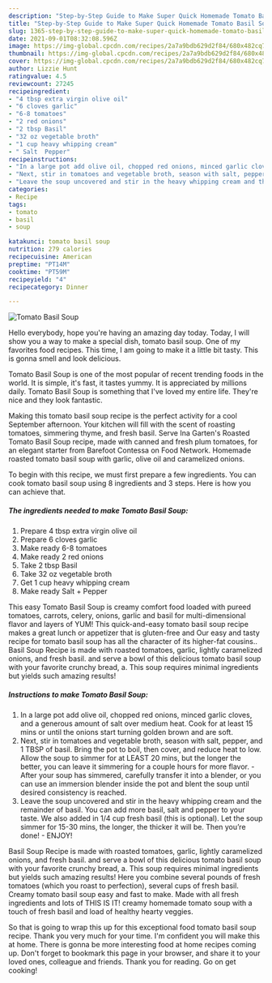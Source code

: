```yaml
---
description: "Step-by-Step Guide to Make Super Quick Homemade Tomato Basil Soup"
title: "Step-by-Step Guide to Make Super Quick Homemade Tomato Basil Soup"
slug: 1365-step-by-step-guide-to-make-super-quick-homemade-tomato-basil-soup
date: 2021-09-01T08:32:08.596Z
image: https://img-global.cpcdn.com/recipes/2a7a9bdb629d2f84/680x482cq70/tomato-basil-soup-recipe-main-photo.jpg
thumbnail: https://img-global.cpcdn.com/recipes/2a7a9bdb629d2f84/680x482cq70/tomato-basil-soup-recipe-main-photo.jpg
cover: https://img-global.cpcdn.com/recipes/2a7a9bdb629d2f84/680x482cq70/tomato-basil-soup-recipe-main-photo.jpg
author: Lizzie Hunt
ratingvalue: 4.5
reviewcount: 27245
recipeingredient:
- "4 tbsp extra virgin olive oil"
- "6 cloves garlic"
- "6-8 tomatoes"
- "2 red onions"
- "2 tbsp Basil"
- "32 oz vegetable broth"
- "1 cup heavy whipping cream"
- " Salt  Pepper"
recipeinstructions:
- "In a large pot add olive oil, chopped red onions, minced garlic cloves, and a generous amount of salt over medium heat. Cook for at least 15 mins or until the onions start turning golden brown and are soft."
- "Next, stir in tomatoes and vegetable broth, season with salt, pepper, and 1 TBSP of basil. Bring the pot to boil, then cover, and reduce heat to low. Allow the soup to simmer for at LEAST 20 mins, but the longer the better, you can leave it simmering for a couple hours for more flavor. After your soup has simmered, carefully transfer it into a blender, or you can use an immersion blender inside the pot and blent the soup until desired consistency is reached."
- "Leave the soup uncovered and stir in the heavy whipping cream and the remainder of basil. You can add more basil, salt and pepper to your taste. We also added in 1/4 cup fresh basil (this is optional). Let the soup simmer for 15-30 mins, the longer, the thicker it will be. Then you’re done! ENJOY!"
categories:
- Recipe
tags:
- tomato
- basil
- soup

katakunci: tomato basil soup 
nutrition: 279 calories
recipecuisine: American
preptime: "PT14M"
cooktime: "PT59M"
recipeyield: "4"
recipecategory: Dinner

---
```



![Tomato Basil Soup](https://img-global.cpcdn.com/recipes/2a7a9bdb629d2f84/680x482cq70/tomato-basil-soup-recipe-main-photo.jpg)

Hello everybody, hope you're having an amazing day today. Today, I will show you a way to make a special dish, tomato basil soup. One of my favorites food recipes. This time, I am going to make it a little bit tasty. This is gonna smell and look delicious.

Tomato Basil Soup is one of the most popular of recent trending foods in the world. It is simple, it's fast, it tastes yummy. It is appreciated by millions daily. Tomato Basil Soup is something that I've loved my entire life. They're nice and they look fantastic.

Making this tomato basil soup recipe is the perfect activity for a cool September afternoon. Your kitchen will fill with the scent of roasting tomatoes, simmering thyme, and fresh basil. Serve Ina Garten&#39;s Roasted Tomato Basil Soup recipe, made with canned and fresh plum tomatoes, for an elegant starter from Barefoot Contessa on Food Network. Homemade roasted tomato basil soup with garlic, olive oil and caramelized onions.


To begin with this recipe, we must first prepare a few ingredients. You can cook tomato basil soup using 8 ingredients and 3 steps. Here is how you can achieve that.

<!--inarticleads1-->

##### The ingredients needed to make Tomato Basil Soup:

1. Prepare 4 tbsp extra virgin olive oil
1. Prepare 6 cloves garlic
1. Make ready 6-8 tomatoes
1. Make ready 2 red onions
1. Take 2 tbsp Basil
1. Take 32 oz vegetable broth
1. Get 1 cup heavy whipping cream
1. Make ready  Salt + Pepper


This easy Tomato Basil Soup is creamy comfort food loaded with pureed tomatoes, carrots, celery, onions, garlic and basil for multi-dimensional flavor and layers of YUM! This quick-and-easy tomato basil soup recipe makes a great lunch or appetizer that is gluten-free and Our easy and tasty recipe for tomato basil soup has all the character of its higher-fat cousins.. Basil Soup Recipe is made with roasted tomatoes, garlic, lightly caramelized onions, and fresh basil. and serve a bowl of this delicious tomato basil soup with your favorite crunchy bread, a. This soup requires minimal ingredients but yields such amazing results! 

<!--inarticleads2-->

##### Instructions to make Tomato Basil Soup:

1. In a large pot add olive oil, chopped red onions, minced garlic cloves, and a generous amount of salt over medium heat. Cook for at least 15 mins or until the onions start turning golden brown and are soft.
1. Next, stir in tomatoes and vegetable broth, season with salt, pepper, and 1 TBSP of basil. Bring the pot to boil, then cover, and reduce heat to low. Allow the soup to simmer for at LEAST 20 mins, but the longer the better, you can leave it simmering for a couple hours for more flavor. - After your soup has simmered, carefully transfer it into a blender, or you can use an immersion blender inside the pot and blent the soup until desired consistency is reached.
1. Leave the soup uncovered and stir in the heavy whipping cream and the remainder of basil. You can add more basil, salt and pepper to your taste. We also added in 1/4 cup fresh basil (this is optional). Let the soup simmer for 15-30 mins, the longer, the thicker it will be. Then you’re done! - ENJOY!


Basil Soup Recipe is made with roasted tomatoes, garlic, lightly caramelized onions, and fresh basil. and serve a bowl of this delicious tomato basil soup with your favorite crunchy bread, a. This soup requires minimal ingredients but yields such amazing results! Here you combine several pounds of fresh tomatoes (which you roast to perfection), several cups of fresh basil. Creamy tomato basil soup easy and fast to make. Made with all fresh ingredients and lots of THIS IS IT! creamy homemade tomato soup with a touch of fresh basil and load of healthy hearty veggies. 

So that is going to wrap this up for this exceptional food tomato basil soup recipe. Thank you very much for your time. I'm confident you will make this at home. There is gonna be more interesting food at home recipes coming up. Don't forget to bookmark this page in your browser, and share it to your loved ones, colleague and friends. Thank you for reading. Go on get cooking!

